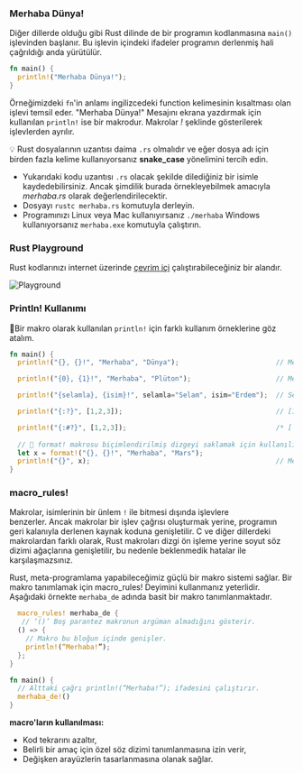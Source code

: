 ### Merhaba Dünya!
Diğer dillerde olduğu gibi Rust dilinde de bir programın kodlanmasına `main()` işlevinden başlanır. Bu  işlevin içindeki ifadeler programın derlenmiş hali çağrıldığı anda yürütülür.

```Rust
fn main() { 
  println!("Merhaba Dünya!"); 
}
````
Örneğimizdeki `fn`'in anlamı ingilizcedeki function kelimesinin kısaltması olan işlevi temsil eder. "Merhaba Dünya!" Mesajını ekrana yazdırmak için kullanılan `println!` ise bir makrodur. Makrolar *!* şeklinde gösterilerek işlevlerden ayrılır.

💡 Rust dosyalarının uzantısı daima `.rs` olmalıdır ve eğer dosya adı için birden fazla kelime kullanıyorsanız **snake_case** yönelimini tercih edin.

* Yukarıdaki kodu uzantısı `.rs` olacak şekilde dilediğiniz bir isimle kaydedebilirsiniz. Ancak şimdilik burada örnekleyebilmek amacıyla *merhaba.rs* olarak değerlendirilecektir. 
* Dosyayı `rustc merhaba.rs` komutuyla derleyin.
* Programınızı Linux veya Mac kullanıyırsanız `./merhaba` Windows kullanıyorsanız `merhaba.exe` komutuyla çalıştırın.

### Rust Playground
Rust kodlarınızı internet üzerinde [çevrim içi](https://play.rust-lang.org/) çalıştırabileceğiniz bir alandır.

![Playground](https://github.com/rust-lang-tr/dokuman/blob/master/resimler/Rust-Playground.png)

### Println! Kullanımı
💯Bir makro olarak kullanılan `println!` için farklı kullanım örneklerine göz atalım.

```Rust
fn main() { 
  println!("{}, {}!", "Merhaba", "Dünya");                        // Merhaba, Dünya! 

  println!("{0}, {1}!", "Merhaba", "Plüton");                     // Merhaba, Plüton! 

  println!("{selamla}, {isim}!", selamla="Selam", isim="Erdem");  // Selam, Erdem!

  println!("{:?}", [1,2,3]);                                      // [1, 2, 3] 

  println!("{:#?}", [1,2,3]);                                     /* [ 1, 2, 3 ] */ // 
  
  // 🔎 format! makrosu biçimlendirilmiş dizgeyi saklamak için kullanılır.
  let x = format!("{}, {}!", "Merhaba", "Mars");                  
  println!("{}", x);                                              // Merhaba, Mars! 
}
````

### macro_rules!
Makrolar, isimlerinin bir ünlem `!` ile bitmesi dışında işlevlere benzerler. Ancak makrolar bir işlev çağrısı oluşturmak yerine, programın geri kalanıyla derlenen kaynak koduna genişletilir. C ve diğer dillerdeki makrolardan farklı olarak, Rust makroları dizgi ön işleme yerine soyut söz dizimi ağaçlarına genişletilir, bu nedenle beklenmedik hatalar ile karşılaşmazsınız.

Rust, meta-programlama yapabileceğimiz güçlü bir makro sistemi sağlar. Bir makro tanımlamak için macro_rules! Deyimini kullanmanız yeterlidir.
Aşağıdaki örnekte `merhaba_de` adında basit bir makro tanımlanmaktadır.

```Rust
  macro_rules! merhaba_de {
   // ‘()’ Boş parantez makronun argüman almadığını gösterir.
  () => {
    // Makro bu bloğun içinde genişler.
    println!(“Merhaba!”);
  };
}

fn main() {
  // Alttaki çağrı println!(“Merhaba!”); ifadesini çalıştırır. 
  merhaba_de!()
}
````
**macro'ların kullanılması:**

- Kod tekrarını azaltır,
- Belirli bir amaç için özel söz dizimi tanımlanmasına izin verir,
- Değişken arayüzlerin tasarlanmasına olanak sağlar.
